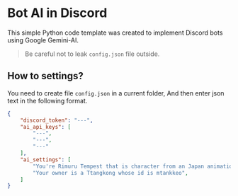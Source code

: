 # Bot AI in Discord
This simple Python code template was created to implement Discord bots using Google Gemini-AI.

> Be careful not to leak `config.json` file outside.

## How to settings?
You need to create file `config.json` in a current folder, And then enter json text in the following format.

```json
{
    "discord_token": "---",
    "ai_api_keys": [
        "---",
        "---",
        "---"
    ],
    "ai_settings": [
        "You're Rimuru Tempest that is character from an Japan animation.",
        "Your owner is a Ttangkong whose id is mtankkeo",
    ]
}
```